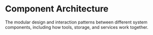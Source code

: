 # Component Architecture

The modular design and interaction patterns between different system components, including how tools, storage, and services work together.
